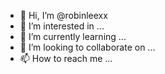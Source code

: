 - 👋 Hi, I’m @robinleexx
- 👀 I’m interested in ...
- 🌱 I’m currently learning ...
- 💞️ I’m looking to collaborate on ...
- 📫 How to reach me ...

<!---
robinleexx/robinleexx is a ✨ special ✨ repository because its `README.md` (this file) appears on your GitHub profile.
You can click the Preview link to take a look at your changes.
--->
